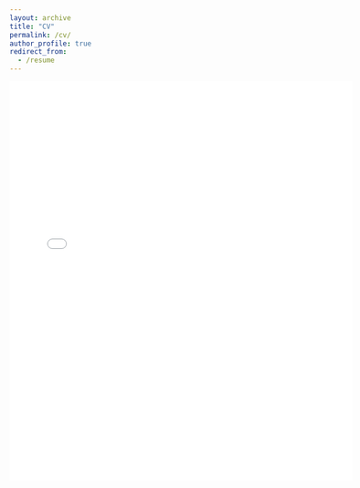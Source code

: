 ```yaml
---
layout: archive
title: "CV"
permalink: /cv/
author_profile: true
redirect_from:
  - /resume
---
```

<embed src="{{ site.baseurl }}/files/Umair_Academic_CV_August_24.pdf" width="600" height="700" type='application/pdf'> 
